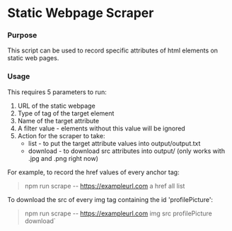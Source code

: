 # Static Webpage Scraper
### Purpose
This script can be used to record specific attributes of html elements on static web pages.
### Usage
This requires 5 parameters to run:
1. URL of the static webpage
2. Type of tag of the target element
3. Name of the target attribute
4. A filter value - elements without this value will be ignored
5. Action for the scraper to take:
   * list - to put the target attribute values into output/output.txt
   * download - to download src attributes into output/ (only works with .jpg and .png right now)

For example, to record the href values of every anchor tag:

 > npm run scrape -- https://exampleurl.com a href all list
 
To download the src of every img tag containing the id 'profilePicture':

> npm run scrape -- https://exampleurl.com img src profilePicture download`
